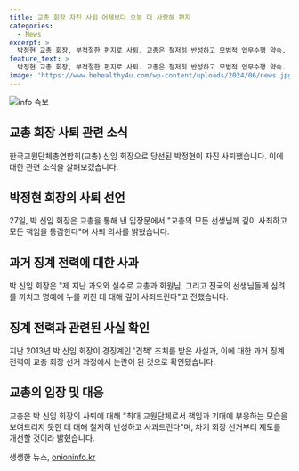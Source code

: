 ```yaml
---
title: 교총 회장 자진 사퇴 어제보다 오늘 더 사랑해 편지
categories:
  - News
excerpt: >
  박정현 교총 회장, 부적절한 편지로 사퇴. 교총은 철저히 반성하고 모범적 업무수행 약속. 최대 교원단체로 책임과 기대 부응 약속. (150자)
feature_text: >
  박정현 교총 회장, 부적절한 편지로 사퇴. 교총은 철저히 반성하고 모범적 업무수행 약속. 최대 교원단체로 책임과 기대 부응 약속. (150자)
image: 'https://www.behealthy4u.com/wp-content/uploads/2024/06/news.jpg'
---
```


<p><img src="https://www.behealthy4u.com/wp-content/uploads/2024/06/news.jpg" alt="info 속보" /></p>

<h2 data-ke-size="size26">교총 회장 사퇴 관련 소식</h2>

<p data-ke-size="size16">한국교원단체총연합회(교총) 신임 회장으로 당선된 박정현이 자진 사퇴했습니다. 이에 대한 관련 소식을 살펴보겠습니다.</p>

<h2 data-ke-size="size24">박정현 회장의 사퇴 선언</h2>

<p data-ke-size="size16">27일, 박 신임 회장은 교총을 통해 낸 입장문에서 "교총의 모든 선생님께 깊이 사죄하고 모든 책임을 통감한다"며 사퇴 의사를 밝혔습니다.</p>

<h2 data-ke-size="size24">과거 징계 전력에 대한 사과</h2>

<p data-ke-size="size16">박 신임 회장은 "제 지난 과오와 실수로 교총과 회원님, 그리고 전국의 선생님들께 심려를 끼치고 명예에 누를 끼친 데 대해 깊이 사죄드린다"고 전했습니다.</p>

<h2 data-ke-size="size24">징계 전력과 관련된 사실 확인</h2>

<p data-ke-size="size16">지난 2013년 박 신임 회장이 경징계인 '견책' 조치를 받은 사실과, 이에 대한 과거 징계 전력이 교총 회장 선거 과정에서 논란이 된 것으로 확인됐습니다.</p>

<h2 data-ke-size="size24">교총의 입장 및 대응</h2>

<p data-ke-size="size16">교총은 박 신임 회장의 사퇴에 대해 "최대 교원단체로서 책임과 기대에 부응하는 모습을 보여드리지 못한 데 대해 철저히 반성하고 사과드린다"며, 차기 회장 선거부터 제도를 개선할 것이라 밝혔습니다.</p>
생생한 뉴스, <a href="https://onioninfo.kr" rel="dofollow">onioninfo.kr</a>


